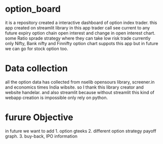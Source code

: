 # option_board
it is a repository created a interactive dashboard of option index trader. this app created on streamlit library 
in this app trader call see current to any future expiry option chain 
open interest and change in open interest chart.
some Ratio sprade strategy where they can take low risk trade
currently only Nifty, Bank nifty and Finnifty option chart suppots this app but in future we can go for stock option too.

# Data collection 
all the option data has collected from nselib  opensours library, screener.in and economics times India wibsite. so I thank this library creator and website handelar. 
and also streamlit because without streamlit this kind of webapp creation is impossible only rely on python.
# furure Objective
in future we want to add 1. option gteeks 2. different option strategy payoff graph. 3. buy-back, IPO information 
